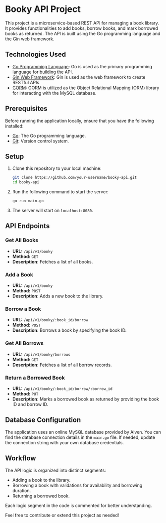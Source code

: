 # Booky API Project

This project is a microservice-based REST API for managing a book library. It provides functionalities to add books, borrow books, and mark borrowed books as returned. The API is built using the Go programming language and the Gin web framework.

## Technologies Used

- [Go Programming Language](https://golang.org/): Go is used as the primary programming language for building the API.
- [Gin Web Framework](https://github.com/gin-gonic/gin): Gin is used as the web framework to create RESTful APIs.
- [GORM](https://gorm.io/): GORM is utilized as the Object Relational Mapping (ORM) library for interacting with the MySQL database.

## Prerequisites

Before running the application locally, ensure that you have the following installed:

- [Go](https://golang.org/dl/): The Go programming language.
- [Git](https://git-scm.com/): Version control system.

## Setup

1. Clone this repository to your local machine:

   ```sh
   git clone https://github.com/your-username/booky-api.git
   cd booky-api
   ```

2. Run the following command to start the server:

   ```sh
   go run main.go
   ```

3. The server will start on `localhost:8080`.

## API Endpoints

### Get All Books

- **URL:** `/api/v1/booky`
- **Method:** `GET`
- **Description:** Fetches a list of all books.

### Add a Book

- **URL:** `/api/v1/booky`
- **Method:** `POST`
- **Description:** Adds a new book to the library.

### Borrow a Book

- **URL:** `/api/v1/booky/:book_id/borrow`
- **Method:** `POST`
- **Description:** Borrows a book by specifying the book ID.

### Get All Borrows

- **URL:** `/api/v1/booky/borrows`
- **Method:** `GET`
- **Description:** Fetches a list of all borrow records.

### Return a Borrowed Book

- **URL:** `/api/v1/booky/:book_id/borrow/:borrow_id`
- **Method:** `PUT`
- **Description:** Marks a borrowed book as returned by providing the book ID and borrow ID.

## Database Configuration

The application uses an online MySQL database provided by Aiven. You can find the database connection details in the `main.go` file. If needed, update the connection string with your own database credentials.

## Workflow

The API logic is organized into distinct segments:

- Adding a book to the library.
- Borrowing a book with validations for availability and borrowing duration.
- Returning a borrowed book.

Each logic segment in the code is commented for better understanding.

Feel free to contribute or extend this project as needed!
